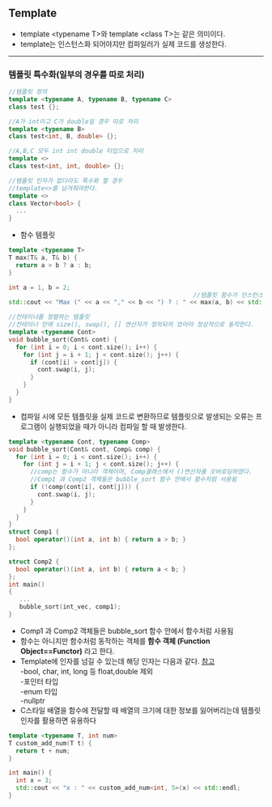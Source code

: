 ## Template   
* template \<typename T\>와 template \<class T\>는 같은 의미이다.   
* template는 인스턴스화 되어야지만 컴파일러가 실제 코드를 생성한다.   

***
### 템플릿 특수화(일부의 경우를 따로 처리)   
```cpp
//템플릿 정의
template <typename A, typename B, typename C>
class test {};

//A가 int이고 C가 double일 경우 따로 처리
template <typename B>
class test<int, B, double> {};

//A,B,C 모두 int int double 타입으로 처리
template <>
class test<int, int, double> {};

//템플릿 인자가 없더라도 특수화 할 경우
//template<>를 남겨줘야한다.
template <>
class Vector<bool> {
  ... 
}
```
* 함수 템플릿   

```cpp
template <typename T>
T max(T& a, T& b) {
  return a > b ? a : b;
}

int a = 1, b = 2;
                                                   //템플릿 함수가 인스턴스화 하는 부분
std::cout << "Max (" << a << "," << b << ") ? : " << max(a, b) << std::endl;

//컨테이너를 정렬하는 템플릿
//컨테이너 안에 size(), swap(), [] 연산자가 정의되의 었어야 정상적으로 동작한다.
template <typename Cont>
void bubble_sort(Cont& cont) {
  for (int i = 0; i < cont.size(); i++) {
    for (int j = i + 1; j < cont.size(); j++) {
      if (cont[i] > cont[j]) {
        cont.swap(i, j);
      }
    }
  }
}
```
*  컴파일 시에 모든 템플릿을 실제 코드로 변환하므로 템플릿으로 발생되는 오류는 프로그램이 실행되었을 때가 아니라 컴파일 할 때 발생한다.
```cpp
template <typename Cont, typename Comp>
void bubble_sort(Cont& cont, Comp& comp) {
  for (int i = 0; i < cont.size(); i++) {
    for (int j = i + 1; j < cont.size(); j++) {
      //comp는 함수가 아니라 객체이며, Comp클래스에서 ()연산자를 오버로딩하였다.
      //Comp1 과 Comp2 객체들은 bubble_sort 함수 안에서 함수처럼 사용됨
      if (!comp(cont[i], cont[j])) {
        cont.swap(i, j);
      }
    }
  }
}
struct Comp1 {
  bool operator()(int a, int b) { return a > b; }
};

struct Comp2 {
  bool operator()(int a, int b) { return a < b; }
};
int main()   
{
   ...
   bubble_sort(int_vec, comp1);
}
```
* Comp1 과 Comp2 객체들은 bubble_sort 함수 안에서 함수처럼 사용됨
* 함수는 아니지만 함수처럼 동작하는 객체를 **함수 객체 \(Function Object\=\=Functor\)** 라고 한다. 
* Template에 인자를 넘길 수 있는데 해당 인자는 다음과 같다.  [참고](https://en.cppreference.com/w/cpp/language/template_parameters)   
-bool, char, int, long 등  float,double 제외   
-포인터 타입   
-enum 타입   
-nullptr   
*  C스타일 배열을 함수에 전달할 때 배열의 크기에 대한 정보를 잃어버리는데 템플릿 인자를 활용하면 유용하다   
```cpp
template <typename T, int num>
T custom_add_num(T t) {
  return t + num;
}

int main() {
  int x = 3;
  std::cout << "x : " << custom_add_num<int, 5>(x) << std::endl;
}
```
